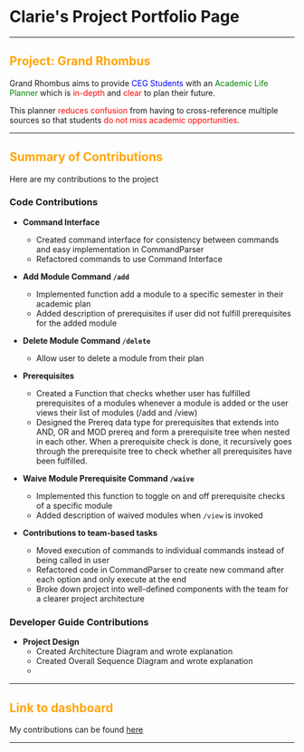 # Clarie's Project Portfolio Page

---
<h2>
<span style="color:orange;">Project: Grand Rhombus</span>
</h2>
Grand Rhombus aims to provide <span style="color:blue;">CEG Students</span> with an 
<span style="color:green;">Academic Life Planner</span> which is <span style="color:red;"> in-depth 
</span> and <span style="color:red;"> clear </span> to plan their future.

This planner <span style="color:red;">reduces confusion</span> from having to cross-reference multiple sources 
so that students <span style="color:red;">do not miss academic opportunities</span>.

---

<h2>
<span style="color:orange;">Summary of Contributions</span>
</h2>

Here are my contributions to the project

<h3>Code Contributions</h3>

- **Command Interface**
  - Created command interface for consistency between commands and easy implementation in CommandParser 
  - Refactored commands to use Command Interface

- **Add Module Command `/add`**
    - Implemented function add a module to a specific semester in their academic plan
    - Added description of prerequisites if user did not fulfill prerequisites for the added module

- **Delete Module Command `/delete`** 
    - Allow user to delete a module from their plan

- **Prerequisites**
  - Created a Function that checks whether user has fulfilled prerequisites of a modules whenever a module is added or the user 
  views their list of modules (/add and /view)
  - Designed the Prereq data type for prerequisites that extends into AND, OR and MOD prereq and form a prerequisite tree 
  when nested in each other. When a prerequisite check is done, it recursively goes through the prerequisite tree to 
  check whether all prerequisites have been fulfilled. 

- **Waive Module Prerequisite Command `/waive`**
  - Implemented this function to toggle on and off prerequisite checks of a specific module
  - Added description of waived modules when `/view` is invoked

- **Contributions to team-based tasks**
    - Moved execution of commands to individual commands instead of being called in user
    - Refactored code in CommandParser to create new command after each option and only execute at the end
    - Broke down project into well-defined components with the team for a clearer project architecture

<h3>Developer Guide Contributions</h3>

- **Project Design**
  - Created Architecture Diagram and wrote explanation
  - Created Overall Sequence Diagram and wrote explanation
  - 



---

<h2>
<span style="color:orange;">Link to dashboard</span>
</h2>

My contributions can be found 
[here](https://nus-cs2113-ay2425s2.github.io/tp-dashboard/?search=clj55&breakdown=true)

---